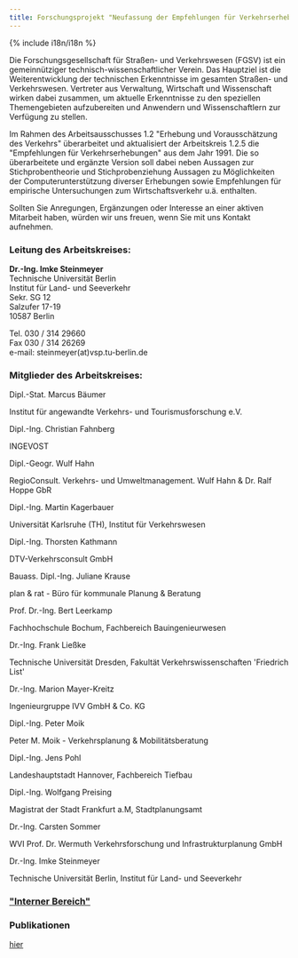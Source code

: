 ```yaml
---
title: Forschungsprojekt "Neufassung der Empfehlungen für Verkehrserhebungen (EVE)"
---
```


{% include i18n/i18n %}

<div class="invert-images" markdown=1>

Die Forschungsgesellschaft für Straßen- und Verkehrswesen (FGSV) ist ein gemeinnütziger technisch-wissenschaftlicher Verein. Das Hauptziel ist die Weiterentwicklung der technischen Erkenntnisse im gesamten Straßen- und Verkehrswesen. Vertreter aus Verwaltung, Wirtschaft und Wissenschaft wirken dabei zusammen, um aktuelle Erkenntnisse zu den speziellen Themengebieten aufzubereiten und Anwendern und Wissenschaftlern zur Verfügung zu stellen.  
  
Im Rahmen des Arbeitsausschusses 1.2 "Erhebung und Vorausschätzung des Verkehrs" überarbeitet und aktualisiert der Arbeitskreis 1.2.5 die "Empfehlungen für Verkehrserhebungen" aus dem Jahr 1991. Die so überarbeitete und ergänzte Version soll dabei neben Aussagen zur Stichprobentheorie und Stichprobenziehung Aussagen zu Möglichkeiten der Computerunterstützung diverser Erhebungen sowie Empfehlungen für empirische Untersuchungen zum Wirtschaftsverkehr u.ä. enthalten.  
  
Sollten Sie Anregungen, Ergänzungen oder Interesse an einer aktiven Mitarbeit haben, würden wir uns freuen, wenn Sie mit uns Kontakt aufnehmen.

### Leitung des Arbeitskreises:

**Dr.-Ing. Imke Steinmeyer**  
Technische Universität Berlin  
Institut für Land- und Seeverkehr  
Sekr. SG 12  
Salzufer 17-19  
10587 Berlin  
  
Tel. 030 / 314 29660  
Fax 030 / 314 26269  
e-mail: steinmeyer(at)vsp.tu-berlin.de  

### Mitglieder des Arbeitskreises:

Dipl.-Stat. Marcus Bäumer  

Institut für angewandte Verkehrs- und Tourismusforschung e.V.  

Dipl.-Ing. Christian Fahnberg  

INGEVOST  

Dipl.-Geogr. Wulf Hahn  

RegioConsult. Verkehrs- und Umweltmanagement. Wulf Hahn & Dr. Ralf Hoppe GbR  

Dipl.-Ing. Martin Kagerbauer  

Universität Karlsruhe (TH), Institut für Verkehrswesen  

Dipl.-Ing. Thorsten Kathmann  

DTV-Verkehrsconsult GmbH  

Bauass. Dipl.-Ing. Juliane Krause  

plan & rat - Büro für kommunale Planung & Beratung  

Prof. Dr.-Ing. Bert Leerkamp  

Fachhochschule Bochum, Fachbereich Bauingenieurwesen  

Dr.-Ing. Frank Ließke  

Technische Universität Dresden, Fakultät Verkehrswissenschaften 'Friedrich List'  

Dr.-Ing. Marion Mayer-Kreitz  

Ingenieurgruppe IVV GmbH & Co. KG  

Dipl.-Ing. Peter Moik  

Peter M. Moik - Verkehrsplanung & Mobilitätsberatung  

Dipl.-Ing. Jens Pohl  

Landeshauptstadt Hannover, Fachbereich Tiefbau  

Dipl.-Ing. Wolfgang Preising  

Magistrat der Stadt Frankfurt a.M, Stadtplanungsamt  

Dr.-Ing. Carsten Sommer  

WVI Prof. Dr. Wermuth Verkehrsforschung und Infrastrukturplanung GmbH  

Dr.-Ing. Imke Steinmeyer  

Technische Universität Berlin, Institut für Land- und Seeverkehr  

### ["Interner Bereich"](http://www2.tu-berlin.de/fb10/ISS/FG4/projects/steinmeyer/FGSV_Neufassung_der_EVE/intern)

### Publikationen

[hier](https://vsp.berlin/publications/)